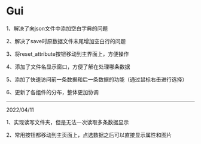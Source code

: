 # Gui
1、解决了向json文件中添加空白字典的问题

2、解决了save时原数据文件末尾增加空白行的问题

3、将reset_attribute按钮移动到主界面上，方便操作

4、添加了文件名显示窗口，方便了解在处理哪条数据

5、添加了快速访问前一条数据和后一条数据的功能（通过鼠标右击进行选择）

6、更新了各组件的分布，整体更加协调

*****************************************************************
2022/04/11

1、实现读写文件夹，但是无法一次读取多条数据显示

2、常用按钮都移动到主页面上，点选数据之后可以直接显示属性和图片
